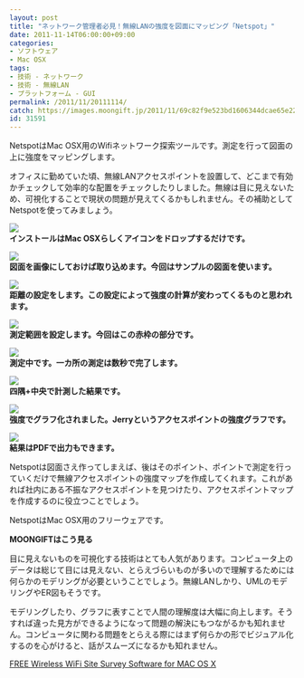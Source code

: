 ```yaml
---
layout: post
title: "ネットワーク管理者必見！無線LANの強度を図面にマッピング「Netspot」"
date: 2011-11-14T06:00:00+09:00
categories:
- ソフトウェア
- Mac OSX
tags: 
- 技術 - ネットワーク
- 技術 - 無線LAN
- プラットフォーム - GUI
permalink: /2011/11/20111114/
catch: https://images.moongift.jp/2011/11/69c82f9e523bd1606344dcae65e224ef.png
id: 31591
---
```

NetspotはMac OSX用のWifiネットワーク探索ツールです。測定を行って図面の上に強度をマッピングします。

  

オフィスに勤めていた頃、無線LANアクセスポイントを設置して、どこまで有効かチェックして効率的な配置をチェックしたりしました。無線は目に見えないため、可視化することで現状の問題が見えてくるかもしれません。その補助としてNetspotを使ってみましょう。

  

[![](https://images.moongift.jp/2011/11/584b1f847dd672afa11d5613b501de31.png)](https://images.moongift.jp/2011/11/bcda19c92219bae68531ebdbd7aca009.png)  
**インストールはMac OSXらしくアイコンをドロップするだけです。**

  

[![](https://images.moongift.jp/2011/11/c602c565361e8c957aec800a8ca2189f.png)](https://images.moongift.jp/2011/11/be06507f57b4a2613ef82aaca38b6c2f.png)  
**図面を画像にしておけば取り込めます。今回はサンプルの図面を使います。**

  

[![](https://images.moongift.jp/2011/11/c8b58e650cd44ac0d05e74f4c4088d80.png)](https://images.moongift.jp/2011/11/fc4cb70702f29ce7742b260b830f8bcb.png)  
**距離の設定をします。この設定によって強度の計算が変わってくるものと思われます。**

  

[![](https://images.moongift.jp/2011/11/72f0780cf508175f26a0db437f51d56a.png)](https://images.moongift.jp/2011/11/4ebca986ae918997115f979949a38ff6.png)  
**測定範囲を設定します。今回はこの赤枠の部分です。**

  

[![](https://images.moongift.jp/2011/11/69c82f9e523bd1606344dcae65e224ef.png)](https://images.moongift.jp/2011/11/f4aa1a27443471bb4979f8076165ffe6.png)  
**測定中です。一カ所の測定は数秒で完了します。**

  

[![](https://images.moongift.jp/2011/11/081c289bf99250519800230764eb1e6a.png)](https://images.moongift.jp/2011/11/218bfec1be204e3ce5a2b5763e3fc7d9.png)  
**四隅+中央で計測した結果です。**

  

[![](https://images.moongift.jp/2011/11/853a6fdc6518b02baf0ff9482c9e4782.png)](https://images.moongift.jp/2011/11/bd3f3a70242b2fc2a50fc277fe84d8dd.png)  
**強度でグラフ化されました。Jerryというアクセスポイントの強度グラフです。**

  

[![](https://images.moongift.jp/2011/11/306e121c0fea611714d5968d4cfcf349.png)](https://images.moongift.jp/2011/11/15d430dddef236f5d937e388482c8378.png)  
**結果はPDFで出力もできます。**

  

Netspotは図面さえ作ってしまえば、後はそのポイント、ポイントで測定を行っていくだけで無線アクセスポイントの強度マップを作成してくれます。これがあれば社内にある不振なアクセスポイントを見つけたり、アクセスポイントマップを作成するのに役立つことでしょう。

  
<!--more-->  

NetspotはMac OSX用のフリーウェアです。

  
  
  

**MOONGIFTはこう見る**

  

目に見えないものを可視化する技術はとても人気があります。コンピュータ上のデータは総じて目には見えない、とらえづらいものが多いので理解するためには何らかのモデリングが必要ということでしょう。無線LANしかり、UMLのモデリングやER図もそうです。

  

モデリングしたり、グラフに表すことで人間の理解度は大幅に向上します。そうすれば違った見方ができるようになって問題の解決にもつながるかも知れません。コンピュータに関わる問題をとらえる際にはまず何らかの形でビジュアル化するのを心がけると、話がスムーズになるかも知れません。

  

[FREE Wireless WiFi Site Survey Software for MAC OS X](http://www.netspotapp.com/)

